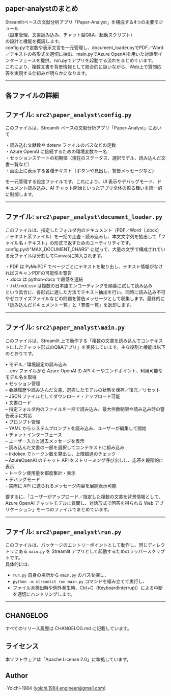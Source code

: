 ## paper-analystのまとめ

Streamlitベースの文献分析アプリ「Paper-Analyst」を構成する4つの主要モジュール  
（設定管理、文書読み込み、チャット型Q&A、起動スクリプト）  
の設計と機能を概説します。  
config.pyで定数や表示文言を一元管理し、document_loader.pyでPDF／Word／テキストの各形式を適切に抽出、main.pyでAzure OpenAIを用いた対話型インターフェースを提供、run.pyでアプリを起動する流れをまとめています。  
これにより、複数文書を背景情報として統合的に扱いながら、Web上で質問応答を実現する仕組みが明らかになります。  
  
---  
  
## 各ファイルの詳細  
  
## ファイル: `src2\paper_analyst\config.py`  
  
このファイルは、Streamlit ベースの文献分析アプリ「Paper-Analyst」において  
  
・読み込む文献数や dotenv ファイルのパスなどの定数  
・Azure OpenAI に接続するための環境変数キー名  
・セッションステートの初期値（現在のステータス、選択モデル、読み込んだ文書一覧など）  
・画面上に表示する各種テキスト（ボタンや見出し、警告メッセージなど）  
  
を一元管理する設定ファイルです。これにより、UI 表示やデバッグモード、ドキュメント読み込み、AI チャット開始といったアプリ全体の振る舞いを統一的に制御します。  
  
---  
  
## ファイル: `src2\paper_analyst\document_loader.py`  
  
このファイルは、指定したフォルダ内のドキュメント（PDF／Word（.docx）／テキスト系ファイル）を一括で走査・読み込みし、本文文字列を抽出して「ファイル名＋テキスト」の形式で返すためのユーティリティです。   
config.pyの"MAX_DOCUMENT_CHARS" に従って、大量の文字で構成されている元ファイルは分割してCanvasに挿入されます。
  
・PDF は PyMuPDF でページごとにテキストを取り出し、テキスト情報がなければスキャンPDFの可能性を警告  
・.docx は python-docx で段落を連結   
・.txt/.md/.csv は複数の日本語エンコーディングを順番に試して読み込み  
という具合に、各形式に適した方法でテキスト抽出を行い、同時に読み込み不可やゼロサイズファイルなどの問題を警告メッセージとして収集します。最終的に「読み込んだドキュメント一覧」と「警告一覧」を返却します。  
  
---  
  
## ファイル: `src2\paper_analyst\main.py`  
  
このファイルは、Streamlit 上で動作する「複数の文書を読み込んでコンテキストにしたチャット形式のQ&Aアプリ」を実装しています。主な役割と機能は以下のとおりです。  
  
• モデル／環境設定の読み込み  
  – .env ファイルから Azure OpenAI の API キーやエンドポイント、利用可能なモデル名を取得  
• セッション管理  
  – 会話履歴や読み込んだ文書、選択したモデルの状態を保存／復元／リセット  
  – JSON ファイルとしてダウンロード・アップロード可能  
• 文書ロード  
  – 指定フォルダ内のファイルを一括で読み込み、最大件数制限や読み込み時の警告表示に対応  
• プロンプト管理  
  – YAML からシステムプロンプトを読み込み、ユーザーが編集して開始  
• チャットインターフェース  
  – ユーザー入力と過去メッセージを表示  
  – 読み込んだ文書の一部を選択してコンテキストに組み込み  
  – tiktoken でトークン数を算出し、上限超過のチェック  
  – AzureOpenAI のチャット API をストリーミング呼び出しし、応答を段階的に表示  
  – トークン使用量を都度集計・表示  
• デバッグモード  
  – 実際に API に送られるメッセージ内容を展開表示可能  

要するに、「ユーザーがアップロード／指定した複数の文書を背景情報として、Azure OpenAI チャットモデルに質問し、対話形式で回答を得られる Web アプリケーション」を一つのファイルでまとめています。

---

## ファイル: `src2\paper_analyst\run.py`

このファイルは、パッケージのエントリーポイントとして動作し、同じディレクトリにある `main.py` を Streamlit アプリとして起動するためのラッパースクリプトです。  
具体的には、  
- `run.py` 自身の場所から `main.py` のパスを探し、  
- `python -m streamlit run main.py` コマンドを組み立てて実行し、  
- ファイル未検出時や例外発生時、Ctrl+C（KeyboardInterrupt）による中断を適切にハンドリングします。

---  
  
## CHANGELOG  
すべてのリリース履歴は CHANGELOG.md に記載しています。  
  
## ライセンス  
本ソフトウェアは「Apache License 2.0」に準拠しています。  
  
## Author  
-Yoichi-1984 (yoichi.1984.engineer@gmail.com)  
